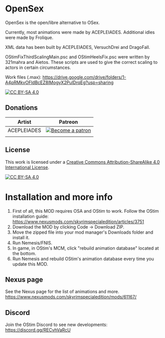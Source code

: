 # OpenSex
OpenSex is the open/libre alternative to OSex.

Currently, most animations were made by ACEPLEIADES. Additional idles were made by Frolique.

XML data has been built by ACEPLEIADES, VersuchDrei and DragoFall.

OStimFixThirdScalingMain.psc and OStimHeelsFix.psc were written by 321mahra and Aietos. These scripts are used to give the correct scaling to actors in certain circumstances.

Work files (.max): https://drive.google.com/drive/folders/1-A4pRMkvOFldBcEZ8lMogyX2PulDrqEg?usp=sharing

[![CC BY-SA 4.0][cc-by-sa-shield]][cc-by-sa]

## Donations 

| Artist | Patreon |
|-|-|
| ACEPLEIADES |<a href="https://www.patreon.com/skyrimaceanimations"><img alt="Become a patron" src="https://i.ibb.co/GPtxW0M/patron35.png"></a>|
| | |

## License

This work is licensed under a
[Creative Commons Attribution-ShareAlike 4.0 International License][cc-by-sa].

[![CC BY-SA 4.0][cc-by-sa-image]][cc-by-sa]

[cc-by-sa]: http://creativecommons.org/licenses/by-sa/4.0/
[cc-by-sa-image]: https://licensebuttons.net/l/by-sa/4.0/88x31.png
[cc-by-sa-shield]: https://img.shields.io/badge/License-CC%20BY--SA%204.0-lightgrey.svg

# Installation and more info

1) First of all, this MOD requires OSA and OStim to work. Follow the OStim installation guide: https://www.nexusmods.com/skyrimspecialedition/articles/3751
2) Download the MOD by clicking Code -> Download ZIP.
3) Move the zipped file into your mod manager's Downloads folder and install it.
4) Run Nemesis/FNIS.
5) In game, in OStim's MCM, click "rebuild animation database" located at the bottom.
6) Run Nemesis and rebuild OStim's animation database every time you update this MOD.

## Nexus page

See the Nexus page for the list of animations and more.
https://www.nexusmods.com/skyrimspecialedition/mods/61167/

## Discord

Join the OStim Discord to see new developments: https://discord.gg/RECvhVaRcU
